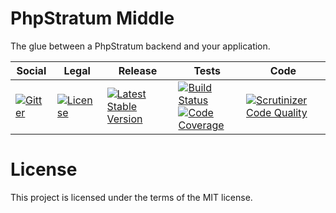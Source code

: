 # PhpStratum Middle

The glue between a PhpStratum backend and your application.

<table>
<thead>
<tr>
<th>Social</th>
<th>Legal</th>
<th>Release</th>
<th>Tests</th>
<th>Code</th>
</tr>
</thead>
<tbody>
<tr>
<td>
<a href="https://gitter.im/SetBased/php-stratum?utm_source=badge&utm_medium=badge&utm_campaign=pr-badge"><img src="https://badges.gitter.im/SetBased/php-stratum.svg" alt="Gitter"/></a>
</td>
<td>
<a href="https://packagist.org/packages/setbased/php-stratum-middle"><img src="https://poser.pugx.org/setbased/php-stratum-middle/license" alt="License"/></a>
</td>
<td>
<a href="https://packagist.org/packages/setbased/php-stratum-middle"><img src="https://poser.pugx.org/setbased/php-stratum-middle/v/stable" alt="Latest Stable Version"/></a><br/>
</td>
<td><a href="https://travis-ci.org/github/DatabaseStratum/php-stratum-middle"><img src="https://travis-ci.org/DatabaseStratum/php-stratum-middle.svg?branch=master" alt="Build Status"/></a><br/>
<a href="https://scrutinizer-ci.com/g/DatabaseStratum/php-stratum-middle/?branch=master"><img src="https://scrutinizer-ci.com/g/DatabaseStratum/php-stratum-middle/badges/coverage.png?b=master" alt="Code Coverage"/></a><br/>
</td>
<td>
<a href="https://scrutinizer-ci.com/g/DatabaseStratum/php-stratum-middle/?branch=master"><img src="https://scrutinizer-ci.com/g/DatabaseStratum/php-stratum-middle/badges/quality-score.png?b=master" alt="Scrutinizer Code Quality"/></a>
</td>
</tr>
</tbody>
</table>

License
=======

This project is licensed under the terms of the MIT license.
